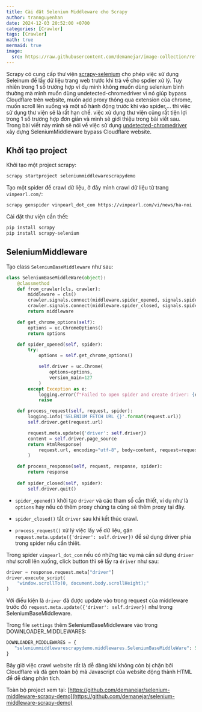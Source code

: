 ```yaml
---
title: Cài đặt Selenium Middleware cho Scrapy 
author: trannguyenhan 
date: 2024-12-03 20:52:00 +0700
categories: [Crawler]
tags: [Crawler]
math: true
mermaid: true
image:
  src: https://raw.githubusercontent.com/demanejar/image-collection/refs/heads/main/Scrapy-Selenium/scrapy_selenium_middleware.png
---
```


Scrapy có cung cấp thư viện [scrapy-selenium](https://pypi.org/project/scrapy-selenium/) cho phép việc sử dụng Seleinum để lấy dữ liệu trang web trước khi trả về cho spdier xử lý. Tuy nhiên trong 1 số trường hợp ví dụ mình không muốn dùng selenium bình thường mà mình muốn dùng undetected-chromedriver vì nó giúp bypass Cloudflare trên website, muốn add proxy thông qua extension của chrome, muốn scroll lên xuống và một số hành động trước khi vào spider,... thì việc sử dụng thư viện sẽ là rất hạn chế. việc xử dụng thư viện cũng rất tiện lợi trong 1 số trường hợp đơn giản và mình sẽ giới thiệu trong bài viết sau. Trong bài viết này mình sẽ nói về việc sử dụng [undetected-chromedriver](https://pypi.org/project/undetected-chromedriver/) xây dựng SeleniumMiddleware bypass Cloudflare website.

## Khởi tạo project

Khởi tạo một project scrapy: 

```bash
scrapy startproject seleniummiddlewarescrapydemo
```

Tạo một spider để crawl dữ liệu, ở đây mình crawl dữ liệu từ trang `vinpearl.com/`:


```bash
scrapy genspider vinpearl_dot_com https://vinpearl.com/vi/news/ha-noi
```

Cài đặt thư viện cần thết:

```bash
pip install scrapy
pip install scrapy-selenium
```

## SeleniumMiddleware

Tạo class `SeleniumBaseMiddleware` như sau:

```python
class SeleniumBaseMiddleWare(object):
    @classmethod
    def from_crawler(cls, crawler):
        middleware = cls()
        crawler.signals.connect(middleware.spider_opened, signals.spider_opened)
        crawler.signals.connect(middleware.spider_closed, signals.spider_closed)
        return middleware

    def get_chrome_options(self):
        options = uc.ChromeOptions()
        return options

    def spider_opened(self, spider):
        try:
            options = self.get_chrome_options()

            self.driver = uc.Chrome(
                options=options,
                version_main=127
            )
        except Exception as e:
            logging.error(f"Failed to open spider and create driver: {e}")
            raise

    def process_request(self, request, spider):
        logging.info('SELENIUM FETCH URL {}'.format(request.url))
        self.driver.get(request.url)

        request.meta.update({'driver': self.driver})
        content = self.driver.page_source
        return HtmlResponse(
            request.url, encoding="utf-8", body=content, request=request
        )

    def process_response(self, request, response, spider):
        return response
    
    def spider_closed(self, spider):
        self.driver.quit()
```

- `spider_opened()` khởi tạo `driver` và các tham số cần thiết, ví dụ như là `options` hay nếu có thêm proxy chúng ta cũng sẽ thêm proxy tại đây.

- `spider_closed()` tắt `driver` sau khi kết thúc crawl.

- `process_request()` xử lý việc lấy về dữ liệu, gán `request.meta.update({'driver': self.driver})` để sử dụng driver phía trong spider nếu cần thiêt.

Trong spider `vinpearl_dot_com` nếu có những tác vụ mà cần sử dụng `driver` như scroll lên xuống, click button thì sẽ lấy ra `driver` như sau: 

```python
driver = response.request.meta["driver"]
driver.execute_script(
    "window.scrollTo(0, document.body.scrollHeight);"
)
```

Với điều kiện là `driver` đã được update vào trong request của middleware trước đó `request.meta.update({'driver': self.driver})` như trong SeleniumBaseMiddleware.

Trong file `settings` thêm SeleniumBaseMiddleware vào trong DOWNLOADER_MIDDLEWARES:

```python
DOWNLOADER_MIDDLEWARES = {
   "seleniummiddlewarescrapydemo.middlewares.SeleniumBaseMiddleWare": 543,
}
```

Bây giờ việc crawl website rất là dễ dàng khi không còn bị chặn bởi Cloudflare và đã gen toàn bộ mã Javascript của website động thành HTML để dễ dàng phân tích.

Toàn bộ project xem tại: [https://github.com/demanejar/selenium-middleware-scrapy-demo](https://github.com/demanejar/selenium-middleware-scrapy-demo)